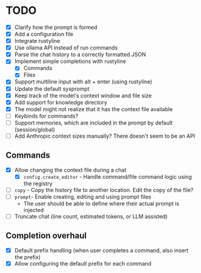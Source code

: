 # TODO

- [x] Clarify how the prompt is formed
- [x] Add a configuration file
- [x] Integrate rustyline
- [x] Use ollama API instead of run commands
- [x] Parse the chat history to a correctly formatted JSON
- [x] Implement simple completions with rustyline
    - [x] Commands
    - [x] Files
- [x] Support multiline input with alt + enter (using rustyline)
- [x] Update the default sysprompt
- [x] Keep track of the model's context window and file size
- [x] Add support for knowledge directory
- [x] The model might not realize that it has the context file available
- [ ] Keybinds for commands?
- [ ] Support memories, which are included in the prompt by default (session/global)
- [ ] Add Anthropic context sizes manually? There doesn't seem to be an API

## Commands

- [x] Allow changing the context file during a chat
    - [x] `config.create_editor` - Handle command/file command logic using the registry
- [ ] `copy` - Copy the history file to another location. Edit the copy of the file?
- [ ] `prompt`- Enable creating, editing and using prompt files
    - The user should be able to define where their actual prompt is injected
- [ ] Truncate chat (line count, estimated tokens, or LLM assisted)

## Completion overhaul

- [x] Default prefix handling (when user completes a command, also insert the prefix)
- [x] Allow configuring the default prefix for each command

